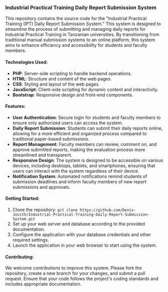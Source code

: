 ### Industrial Practical Training Daily Report Submission System

This repository contains the source code for the "Industrial Practical Training (IPT) Daily Report Submission System." This system is designed to streamline the process of submitting and managing daily reports for Industrial Practical Training in Tanzanian universities. By transitioning from traditional manual submission systems to an online platform, this system aims to enhance efficiency and accessibility for students and faculty members.

#### Technologies Used:
- **PHP**: Server-side scripting to handle backend operations.
- **HTML**: Structure and content of the web pages.
- **CSS**: Styling and layout of the web pages.
- **JavaScript**: Client-side scripting for dynamic content and interactivity.
- **Bootstrap**: Responsive design and front-end components.

#### Features:
- **User Authentication**: Secure login for students and faculty members to ensure only authorized users can access the system.
- **Daily Report Submission**: Students can submit their daily reports online, allowing for a more efficient and organized process compared to traditional paper-based submissions.
- **Report Management**: Faculty members can review, comment on, and approve submitted reports, making the evaluation process more streamlined and transparent.
- **Responsive Design**: The system is designed to be accessible on various devices, including desktops, tablets, and smartphones, ensuring that users can interact with the system regardless of their device.
- **Notification System**: Automated notifications remind students of submission deadlines and inform faculty members of new report submissions and approvals.

#### Getting Started:
1. Clone the repository: `git clone https://github.com/Denis-Jovith/Industrial-Practical-Training-Daily-Report-Submission-System.git`
2. Set up your web server and database according to the provided documentation.
3. Configure the application with your database credentials and other required settings.
4. Launch the application in your web browser to start using the system.

#### Contributing:
We welcome contributions to improve this system. Please fork the repository, create a new branch for your changes, and submit a pull request. Ensure that your code follows the project's coding standards and includes appropriate documentation.
